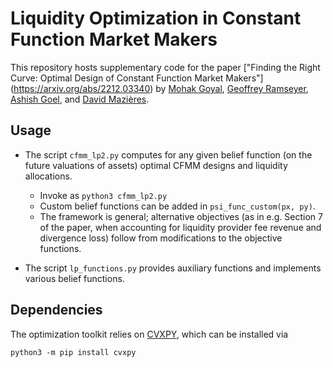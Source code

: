 # Liquidity Optimization in Constant Function Market Makers

This repository hosts supplementary code for the paper ["Finding the Right Curve: Optimal Design of Constant Function Market Makers"]
(https://arxiv.org/abs/2212.03340)
by [Mohak Goyal](https://sites.google.com/view/mohakg/home), 
[Geoffrey Ramseyer](http://www.scs.stanford.edu/~geoff/), 
[Ashish Goel](https://web.stanford.edu/~ashishg/),
and [David Mazières](http://www.scs.stanford.edu/~dm/).

## Usage

- The script `cfmm_lp2.py` computes for any given belief function (on the future valuations of assets)
	optimal CFMM designs and liquidity allocations.
	- Invoke as `python3 cfmm_lp2.py`
	- Custom belief functions can be added in `psi_func_custom(px, py)`.
	- The framework is general; alternative objectives (as in e.g. Section 7 of the paper, when accounting for liquidity provider
	fee revenue and divergence loss) follow from modifications to the objective functions.

- The script `lp_functions.py` provides auxiliary functions and implements various belief functions.

## Dependencies

The optimization toolkit relies on [CVXPY](https://www.cvxpy.org/), which can be installed via
```
python3 -m pip install cvxpy
```

